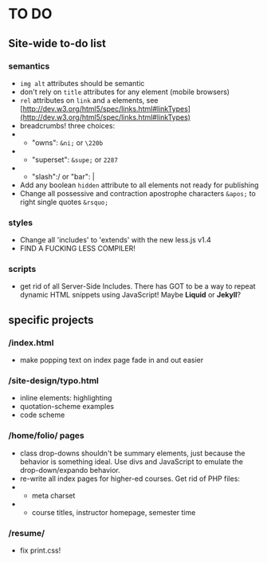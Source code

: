 TO DO
========

## Site-wide to-do list ##
### semantics ###
- `img alt` attributes should be semantic
- don't rely on `title` attributes for any element (mobile browsers)
- `rel` attributes on `link` and `a` elements, see [http://dev.w3.org/html5/spec/links.html#linkTypes](http://dev.w3.org/html5/spec/links.html#linkTypes)
- breadcrumbs! three choices:
- - "owns": `&ni;` or `\220b`
- - "superset": `&supe;` or `2287`
- - "slash":/ or "bar": |
- Add any boolean `hidden` attribute to all elements not ready for publishing
- Change all possessive and contraction apostrophe characters `&apos;` to right single quotes `&rsquo;`

### styles ###
- Change all 'includes' to 'extends' with the new less.js v1.4
- FIND A FUCKING LESS COMPILER!

### scripts ###
- get rid of all Server-Side Includes. There has GOT to be a way to repeat dynamic HTML snippets using JavaScript! Maybe **Liquid** or **Jekyll**?


## specific projects ##
### /index.html ###
- make popping text on index page fade in and out easier

### /site-design/typo.html ###
- inline elements: highlighting
- quotation-scheme examples
- code scheme

### /home/folio/ pages ###
- class drop-downs shouldn't be summary elements, just because the behavior is something ideal. Use divs and JavaScript to emulate the drop-down/expando behavior.
- re-write all index pages for higher-ed courses. Get rid of PHP files:
- - meta charset
- - course titles, instructor homepage, semester time

### /resume/ ###
- fix print.css!